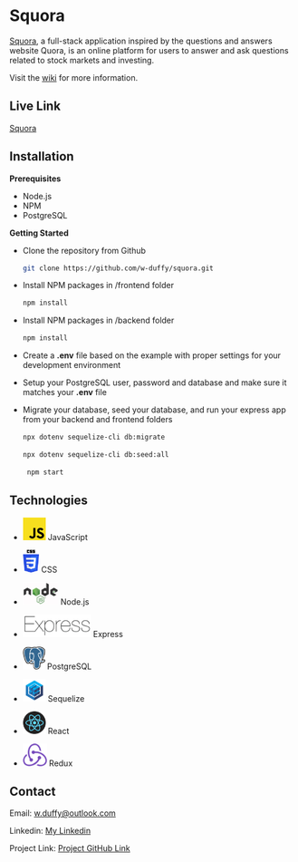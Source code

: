 # Squora

[Squora](https://squora.herokuapp.com/), a full-stack application inspired by the questions and answers website Quora, is an online platform for users to answer and ask questions related to stock markets and investing.

Visit the [wiki](https://github.com/w-duffy/squora/wiki/Feature-List) for more information.

## Live Link
[Squora](https://squora.herokuapp.com/)

## Installation
**Prerequisites**
 - Node.js
 - NPM
 - PostgreSQL

**Getting Started**


- Clone the repository from Github
   ```bash
   git clone https://github.com/w-duffy/squora.git
   ```
- Install NPM packages in /frontend folder
   ```bash
   npm install
   ```
- Install NPM packages in /backend folder
   ```bash
   npm install
   ```
- Create a **.env** file based on the example with proper settings for your
   development environment

- Setup your PostgreSQL user, password and database and make sure it matches your **.env** file

- Migrate your database, seed your database, and run your express app from your backend and frontend folders

   ```bash
   npx dotenv sequelize-cli db:migrate
   ```

   ```bash
   npx dotenv sequelize-cli db:seed:all

   ```

   ```bash
    npm start
   ```


## Technologies


- <img src="./images/jslogo.png" height=40 alt="JavaScript"> JavaScript
- <img src="./images/css3.png" height=40 alt="CSS"> CSS

- <img src="./images/nodejs.png" height=40 alt="Node.js"> Node.js
- <img src="./images/express.png" height=40 alt="Express"> Express
- <img src="./images/postgres.png" height=40 alt="PostgreSQL"> PostgreSQL
- <img src="./images/sequelize.png" height=40 alt="Sequelize"> Sequelize
- <img src="./images/reactJS.png" alt="React" height="40"> React
- <img src="./images/redux.png" alt="Redux" height="40"> Redux



## Contact

Email: w.duffy@outlook.com

Linkedin: [My Linkedin](https://www.linkedin.com/in/will-duffy-a46a7a8a/)

Project Link: [Project GitHub Link](https://github.com/w-duffy/squora)
